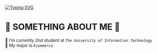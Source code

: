 [![Typing SVG](https://readme-typing-svg.demolab.com?font=Borel&size=30&pause=1000&color=3BF7E0&background=748E5A&center=true&vCenter=true&width=435&lines=++++++++++++++++%F0%9F%99%8B%E2%80%8D%E2%99%80%EF%B8%8F++++Hello+everyone!!!;My+name+is+Tracey)](https://git.io/typing-svg)
#                             🌿 SOMETHING ABOUT ME 🌿
🏫 I’m currently *2nd* student at *`The University of Information Technology`*  
🌻 My major is *`Ecommerce`*

<!-- 
**Traaceey/Traaceey** is a ✨ _special_ ✨ repository because its `README.md` (this file) appears on your GitHub profile.

Here are some ideas to get you started:

- 🔭 I’m currently working on ...
### 🌱 I’m currently learning ...
- 👯 I’m looking to collaborate on ...
- 🤔 I’m looking for help with ...
- 💬 Ask me about ...
- 📫 How to reach me: ...
- 😄 Pronouns: ...
- ⚡ Fun fact: ...
-->
